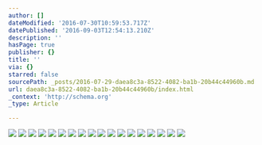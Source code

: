 ```yaml
---
author: []
dateModified: '2016-07-30T10:59:53.717Z'
datePublished: '2016-09-03T12:54:13.210Z'
description: ''
hasPage: true
publisher: {}
title: ''
via: {}
starred: false
sourcePath: _posts/2016-07-29-daea8c3a-8522-4082-ba1b-20b44c44960b.md
url: daea8c3a-8522-4082-ba1b-20b44c44960b/index.html
_context: 'http://schema.org'
_type: Article

---
```

![](https://the-grid-user-content.s3-us-west-2.amazonaws.com/ab4b6ad5-53d9-4197-8d67-83812ef00222.jpg)
![](https://the-grid-user-content.s3-us-west-2.amazonaws.com/b7958641-6618-4361-b9cd-02df94b25a3c.jpg)
![](https://the-grid-user-content.s3-us-west-2.amazonaws.com/156208a6-408d-4c51-a205-4ac915469125.jpg)
![](https://s3-us-west-2.amazonaws.com/the-grid-img/p/5932a3c583ac48037b0cd2337f6685bde3708092.jpg)
![](https://the-grid-user-content.s3-us-west-2.amazonaws.com/ec62997e-2b8a-45a5-9f99-a3b2e760d163.jpg)
![](https://s3-us-west-2.amazonaws.com/the-grid-img/p/c27c9775391f6f5ced8de30e2f2569453219ed6d.jpg)
![](https://the-grid-user-content.s3-us-west-2.amazonaws.com/57f0ebf3-1669-4812-8d92-21785e168769.jpg)
![](https://s3-us-west-2.amazonaws.com/the-grid-img/p/e5598991a30f0bdf3795f14cb5ef8807d2b3b6f1.jpg)
![](https://the-grid-user-content.s3-us-west-2.amazonaws.com/5bbd2869-f8e7-4cf5-ba11-a6d467fadc5c.jpg)
![](https://the-grid-user-content.s3-us-west-2.amazonaws.com/e5d76baa-7e5d-4f1f-8ac8-60bf2a680037.jpg)
![](https://the-grid-user-content.s3-us-west-2.amazonaws.com/163e0321-5aae-40ea-80c3-b9e87bc04e28.jpg)
![](https://the-grid-user-content.s3-us-west-2.amazonaws.com/f002cc85-7da8-40a6-90e8-99696c5aa2dd.jpg)
![](https://the-grid-user-content.s3-us-west-2.amazonaws.com/00366ea6-1169-40da-ac76-ad200e2f3395.jpg)
![](https://the-grid-user-content.s3-us-west-2.amazonaws.com/b6b82143-9905-4ed2-bfc4-210ef7a9589a.jpg)
![](https://the-grid-user-content.s3-us-west-2.amazonaws.com/1a020ad3-1859-422d-97b6-693de25f5047.jpg)
![](https://the-grid-user-content.s3-us-west-2.amazonaws.com/b5ae09d5-e800-4068-94ab-d09739d3719c.jpg)
![](https://the-grid-user-content.s3-us-west-2.amazonaws.com/7c5f9316-7072-40a0-82e7-a861b58d4eca.jpg)
![](https://the-grid-user-content.s3-us-west-2.amazonaws.com/7e1f784a-1dfe-4c5c-a78d-8e5890badb92.jpg)